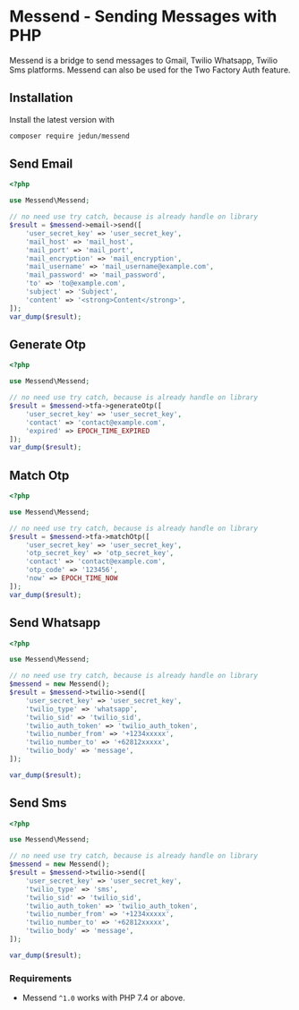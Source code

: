 # Messend - Sending Messages with PHP

Messend is a bridge to send messages to Gmail, Twilio Whatsapp, Twilio Sms platforms. Messend can also be used for the Two Factory Auth feature.

## Installation

Install the latest version with

```bash
composer require jedun/messend
```

## Send Email

```php
<?php

use Messend\Messend;

// no need use try catch, because is already handle on library
$result = $messend->email->send([
    'user_secret_key' => 'user_secret_key',
    'mail_host' => 'mail_host',
    'mail_port' => 'mail_port',
    'mail_encryption' => 'mail_encryption',
    'mail_username' => 'mail_username@example.com',
    'mail_password' => 'mail_password',
    'to' => 'to@example.com',
    'subject' => 'Subject',
    'content' => '<strong>Content</strong>',
]);
var_dump($result);
```

## Generate Otp

```php
<?php

use Messend\Messend;

// no need use try catch, because is already handle on library
$result = $messend->tfa->generateOtp([
    'user_secret_key' => 'user_secret_key',
    'contact' => 'contact@example.com',
    'expired' => EPOCH_TIME_EXPIRED
]);
var_dump($result);
```

## Match Otp

```php
<?php

use Messend\Messend;

// no need use try catch, because is already handle on library
$result = $messend->tfa->matchOtp([
    'user_secret_key' => 'user_secret_key',
    'otp_secret_key' => 'otp_secret_key',
    'contact' => 'contact@example.com',
    'otp_code' => '123456',
    'now' => EPOCH_TIME_NOW
]);
var_dump($result);
```

## Send Whatsapp

```php
<?php

use Messend\Messend;

// no need use try catch, because is already handle on library
$messend = new Messend();
$result = $messend->twilio->send([
    'user_secret_key' => 'user_secret_key',
    'twilio_type' => 'whatsapp',
    'twilio_sid' => 'twilio_sid',
    'twilio_auth_token' => 'twilio_auth_token',
    'twilio_number_from' => '+1234xxxxx',
    'twilio_number_to' => '+62812xxxxx',
    'twilio_body' => 'message',
]);

var_dump($result);
```

## Send Sms

```php
<?php

use Messend\Messend;

// no need use try catch, because is already handle on library
$messend = new Messend();
$result = $messend->twilio->send([
    'user_secret_key' => 'user_secret_key',
    'twilio_type' => 'sms',
    'twilio_sid' => 'twilio_sid',
    'twilio_auth_token' => 'twilio_auth_token',
    'twilio_number_from' => '+1234xxxxx',
    'twilio_number_to' => '+62812xxxxx',
    'twilio_body' => 'message',
]);

var_dump($result);
```

### Requirements

- Messend `^1.0` works with PHP 7.4 or above.